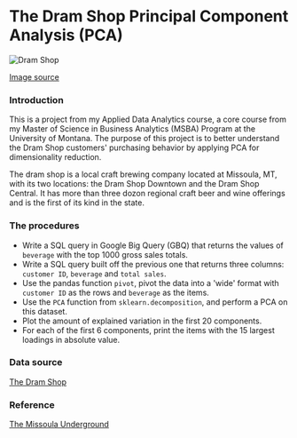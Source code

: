 # The Dram Shop Principal Component Analysis (PCA)
![Dram Shop](https://github.com/Xin-Bu/Dimensionality_reduction_dram_shop/assets/69817896/7c301277-bfb9-4f36-8069-f83e494106ff)

[Image source](https://dramshopmt.square.site/)

### Introduction
This is a project from my Applied Data Analytics course, a core course from my Master of Science in Business Analytics (MSBA) Program at the University of Montana. The purpose of this project is to better understand the Dram Shop customers' purchasing behavior by applying PCA for dimensionality reduction.

The dram shop is a local craft brewing company located at Missoula, MT, with its two locations: the Dram Shop Downtown and the Dram Shop Central. It has more than three dozon regional craft beer and wine offerings and is the first of its kind in the state. 

### The procedures
* Write a SQL query in Google Big Query (GBQ) that returns the values of `beverage` with the top 1000 gross sales totals.
* Write a SQL query built off the previous one that returns three columns: `customer ID`, `beverage` and `total sales`.
* Use the pandas function `pivot`, pivot the data into a 'wide' format with `customer ID` as the rows and `beverage` as the items.
* Use the `PCA` function from `sklearn.decomposition`, and perform a PCA on this dataset.
* Plot the amount of explained variation in the first 20 components.
* For each of the first 6 components, print the items with the 15 largest loadings in absolute value. 

### Data source
[The Dram Shop](https://www.dramshopmt.com/)

### Reference
[The Missoula Underground](https://missoulaunderground.com/guide/the-dram-shop/) 
